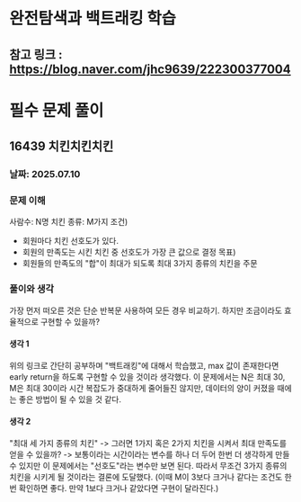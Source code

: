 # 완전탐색과 백트래킹 학습

## 참고 링크 : https://blog.naver.com/jhc9639/222300377004

# 필수 문제 풀이

## 16439 치킨치킨치킨

### 날짜: 2025.07.10

### 문제 이해

사람수: N명
치킨 종류: M가지
조건)

- 회원마다 치킨 선호도가 있다.
- 회원의 만족도는 시킨 치킨 중 선호도가 가장 큰 값으로 결정
  목표)
- 회원들의 만족도의 "합"이 최대가 되도록 최대 3가지 종류의 치킨을 주문

### 풀이와 생각

가장 먼저 떠오른 것은 단순 반복문 사용하여 모든 경우 비교하기. 하지만 조금이라도 효율적으로 구현할 수 있을까?

#### 생각 1

위의 링크로 간단히 공부하며 "백트래킹"에 대해서 학습했고, max 값이 존재한다면 early return을 하도록 구현할 수 있을 것이라 생각했다.
이 문제에서는 N은 최대 30, M은 최대 30이라 시간 복잡도가 중대하게 줄어들진 않지만, 데이터의 양이 커졌을 때에는 좋은 방법이 될 수 있을 것 같다.

#### 생각 2

"최대 세 가지 종류의 치킨" -> 그러면 1가지 혹은 2가지 치킨을 시켜서 최대 만족도를 얻을 수 있을까?
-> 보통이라는 시간이라는 변수를 하나 더 두어 한번 더 생각하게 만들 수 있지만 이 문제에서는 "선호도"라는 변수만 보면 된다. 따라서 무조건 3가지 종류의 치킨을 시키게 될 것이라는 결론에 도달했다. (이때 M이 3보다 크거나 같다는 조건도 한번 확인하면 좋다. 만약 1보다 크거나 같았다면 구현이 달라진다.)
